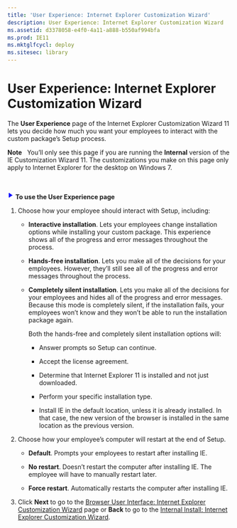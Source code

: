 ```yaml
---
title: 'User Experience: Internet Explorer Customization Wizard'
description: User Experience: Internet Explorer Customization Wizard
ms.assetid: d3378058-e4f0-4a11-a888-b550af994bfa
ms.prod: IE11
ms.mktglfcycl: deploy
ms.sitesec: library
---
```


# User Experience: Internet Explorer Customization Wizard


The **User Experience** page of the Internet Explorer Customization Wizard 11 lets you decide how much you want your employees to interact with the custom package’s Setup process.

**Note**  
You’ll only see this page if you are running the **Internal** version of the IE Customization Wizard 11. The customizations you make on this page only apply to Internet Explorer for the desktop on Windows 7.

 

![](images/wedge.gif) **To use the User Experience page**

1.  Choose how your employee should interact with Setup, including:

    -   **Interactive installation**. Lets your employees change installation options while installing your custom package. This experience shows all of the progress and error messages throughout the process.

    -   **Hands-free installation**. Lets you make all of the decisions for your employees. However, they’ll still see all of the progress and error messages throughout the process.

    -   **Completely silent installation**. Lets you make all of the decisions for your employees and hides all of the progress and error messages. Because this mode is completely silent, if the installation fails, your employees won’t know and they won’t be able to run the installation package again.

        Both the hands-free and completely silent installation options will:

        -   Answer prompts so Setup can continue.

        -   Accept the license agreement.

        -   Determine that Internet Explorer 11 is installed and not just downloaded.

        -   Perform your specific installation type.

        -   Install IE in the default location, unless it is already installed. In that case, the new version of the browser is installed in the same location as the previous version.

2.  Choose how your employee’s computer will restart at the end of Setup.

    -   **Default**. Prompts your employees to restart after installing IE.

    -   **No restart**. Doesn’t restart the computer after installing IE. The employee will have to manually restart later.

    -   **Force restart**. Automatically restarts the computer after installing IE.

3.  Click **Next** to go to the [Browser User Interface: Internet Explorer Customization Wizard](browser-user-interface-internet-explorer-customization-wizard.md) page or **Back** to go to the [Internal Install: Internet Explorer Customization Wizard](internal-install-internet-explorer-customization-wizard.md).

 

 





